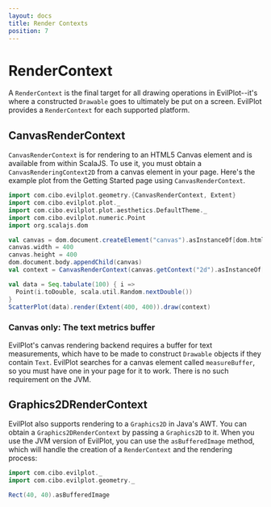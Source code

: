 ```yaml
---
layout: docs
title: Render Contexts
position: 7
---
```


# RenderContext

A `RenderContext` is the final target for all drawing operations in EvilPlot--it's where a constructed `Drawable` goes
to ultimately be put on a screen. EvilPlot provides a `RenderContext` for each supported platform.

## CanvasRenderContext

`CanvasRenderContext` is for rendering to an HTML5 Canvas element and is available from within ScalaJS. To use it, you
must obtain a `CanvasRenderingContext2D` from a canvas element in your page. Here's the example plot from the Getting
Started page using `CanvasRenderContext`.

```scala
import com.cibo.evilplot.geometry.{CanvasRenderContext, Extent}
import com.cibo.evilplot.plot._
import com.cibo.evilplot.plot.aesthetics.DefaultTheme._
import com.cibo.evilplot.numeric.Point
import org.scalajs.dom

val canvas = dom.document.createElement("canvas").asInstanceOf[dom.html.Canvas]
canvas.width = 400
canvas.height = 400
dom.document.body.appendChild(canvas)
val context = CanvasRenderContext(canvas.getContext("2d").asInstanceOf[dom.CanvasRenderingContext2D])

val data = Seq.tabulate(100) { i =>
  Point(i.toDouble, scala.util.Random.nextDouble())
}
ScatterPlot(data).render(Extent(400, 400)).draw(context)
```

### Canvas only: The text metrics buffer
EvilPlot's canvas rendering backend requires a buffer for text measurements, which have to be made to construct
`Drawable` objects if they contain `Text`. EvilPlot searches for a canvas element called `measureBuffer`, so you must
have one in your page for it to work. There is no such requirement on the JVM.

## Graphics2DRenderContext

EvilPlot also supports rendering to a `Graphics2D` in Java's AWT. You can obtain a `Graphics2DRenderContext` by passing
a `Graphics2D` to it. When you use the JVM version of EvilPlot, you can use the `asBufferedImage` method, which will
handle the creation of a `RenderContext` and the rendering process:

```scala
import com.cibo.evilplot._
import com.cibo.evilplot.geometry._

Rect(40, 40).asBufferedImage
```

